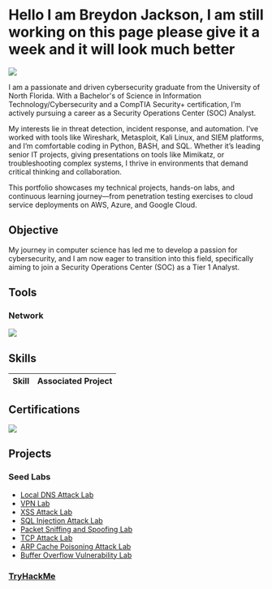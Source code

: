 # Hello I am Breydon Jackson, I am still working on this page please give it a week and it will look much better
<a href="https://www.linkedin.com/in/breydon-jackson"><img src="https://img.shields.io/badge/-LinkedIn-0072b1?&style=for-the-badge&logo=linkedin&logoColor=white" /></a>

I am a passionate and driven cybersecurity graduate from the University of North Florida. With a Bachelor's of Science in Information Technology/Cybersecurity and a CompTIA Security+ certification, I’m actively pursuing a career as a Security Operations Center (SOC) Analyst.

My interests lie in threat detection, incident response, and automation. I’ve worked with tools like Wireshark, Metasploit, Kali Linux, and SIEM platforms, and I’m comfortable coding in Python, BASH, and SQL. Whether it’s leading senior IT projects, giving presentations on tools like Mimikatz, or troubleshooting complex systems, I thrive in environments that demand critical thinking and collaboration.

This portfolio showcases my technical projects, hands-on labs, and continuous learning journey—from penetration testing exercises to cloud service deployments on AWS, Azure, and Google Cloud.

## Objective

My journey in computer science has led me to develop a passion for cybersecurity, and I am now eager to transition into this field, specifically aiming to join a Security Operations Center (SOC) as a Tier 1 Analyst.

## Tools
### Network
<div>
<img src="https://img.shields.io/badge/-Wireshark-1679A7?&style=for-the-badge&logo=Wireshark&logoColor=white" />
</div>
<!--
### SIEM
-->

## Skills
| Skill                                         | Associated Project         |
|-----------------------------------------------|----------------------------|


  

## Certifications
<div>
  <img src="https://img.shields.io/badge/-Security%2B-FF0000?&style=for-the-badge&logo=CompTIA&logoColor=white" />
  
</div>

## Projects

### Seed Labs
- <a href="https://github.com/Breydon-Jackson/Local_DNS_Attack_Lab/tree/main"> Local DNS Attack Lab
- <a href="https://github.com/Breydon-Jackson/VPN_Lab"> VPN Lab
- <a href="www.google.com"> XSS Attack Lab
- <a href="www.google.com"> SQL Injection Attack Lab
- <a href="www.google.com"> Packet Sniffing and Spoofing Lab
- <a href="www.google.com"> TCP Attack Lab
- <a href="www.google.com"> ARP Cache Poisoning Attack Lab
- <a href="www.google.com"> Buffer Overflow Vulnerability Lab

### TryHackMe
